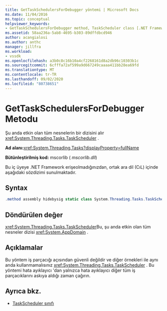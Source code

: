 ```yaml
---
title: GetTaskSchedulersForDebugger yöntemi | Microsoft Docs
ms.date: 11/04/2016
ms.topic: conceptual
helpviewer_keywords:
- GetTaskSchedulersForDebugger method, TaskScheduler class [.NET Framework debug engines]
ms.assetid: 58aa236a-5ab8-4695-b303-89dffdbcd946
author: acangialosi
ms.author: anthc
manager: jillfra
ms.workload:
- vssdk
ms.openlocfilehash: a3b0c8c16b10a4cf2268161d8a2db96c10303b1c
ms.sourcegitcommit: 6cfffa72af599a9d667249caaaa411bb28ea69fd
ms.translationtype: MT
ms.contentlocale: tr-TR
ms.lasthandoff: 09/02/2020
ms.locfileid: "80738651"
---
```

# <a name="gettaskschedulersfordebugger-method"></a>GetTaskSchedulersForDebugger Metodu
Şu anda etkin olan tüm nesnelerin bir dizisini alır <xref:System.Threading.Tasks.TaskScheduler> .

 **Ad alanı:**<xref:System.Threading.Tasks?displayProperty=fullName>

 **Bütünleştirilmiş kod:** mscorlib ( *mscorlib.dll*)

 Bu iç üyeye .NET Framework erişeolmadığınızdan, ortak ara dil (CıL) içinde aşağıdaki sözdizimi sunulmaktadır.

## <a name="syntax"></a>Syntax

```csharp
.method assembly hidebysig static class System.Threading.Tasks.TaskScheduler[] GetTaskSchedulersForDebugger() cil managed
```

## <a name="return-value"></a>Döndürülen değer
 <xref:System.Threading.Tasks.TaskScheduler>Bu, şu anda etkin olan tüm nesneler dizisi <xref:System.AppDomain> .

## <a name="remarks"></a>Açıklamalar
 Bu yöntem iş parçacığı açısından güvenli değildir ve diğer örnekleri ile aynı anda kullanmamalısınız <xref:System.Threading.Tasks.TaskScheduler> . Bu yöntemi hata ayıklayıcı 'dan yalnızca hata ayıklayıcı diğer tüm iş parçacıklarını askıya aldığı zaman çağırın.

## <a name="see-also"></a>Ayrıca bkz.
- [TaskScheduler sınıfı](../../extensibility/debugger/taskscheduler-class-internal-members.md)
